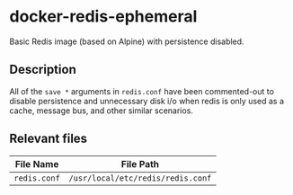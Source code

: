 # docker-redis-ephemeral
Basic Redis image (based on Alpine) with persistence disabled.

## Description
All of the `save *` arguments in `redis.conf` have been commented-out to
disable persistence and unnecessary disk i/o when redis is only used as a
cache, message bus, and other similar scenarios.

## Relevant files
| File Name    | File Path                         |
| ------------ | --------------------------------- |
| `redis.conf` | `/usr/local/etc/redis/redis.conf` |
